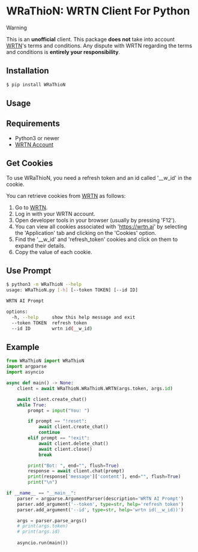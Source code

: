 # WRaThioN: WRTN Client For Python

> [!WARNING]
> This is an **unofficial** client.
> This package **does not** take into account [WRTN](https://wrtn.ai)'s terms and conditions.
> Any dispute with WRTN regarding the terms and conditions is **entirely your responsibility**.

## Installation

```bash
$ pip install WRaThioN
```

## Usage

## Requirements
- Python3 or newer
- [WRTN Account](https://wrtn.ai)

## Get Cookies

To use WRaThioN, you need a refresh token and an id called '__w_id' in the cookie.

You can retrieve cookies from [WRTN](https://wrtn.ai) as follows:
1. Go to [WRTN](https://wrtn.ai).
1. Log in with your WRTN account.
1. Open developer tools in your browser (usually by pressing 'F12').
1. You can view all cookies associated with 'https://wrtn.ai' by selecting the 'Application' tab and clicking on the 'Cookies' option.
1. Find the '__w_id' and 'refresh_token' cookies and click on them to expand their details.
1. Copy the value of each cookie.

## Use Prompt

```bash
$ python3 -m WRaThioN --help
usage: WRaThioN.py [-h] [--token TOKEN] [--id ID]

WRTN AI Prompt

options:
  -h, --help     show this help message and exit
  --token TOKEN  refresh token
  --id ID        wrtn id(__w_id)
```

## Example

```python
from WRaThioN import WRaThioN
import argparse
import asyncio

async def main() -> None:
    client = await WRaThioN.WRaThioN.WRTN(args.token, args.id)

    await client.create_chat()
    while True:
        prompt = input("You: ")

        if prompt == "!reset":
            await client.create_chat()
            continue
        elif prompt == "!exit":
            await client.delete_chat()
            await client.close()
            break

        print("Bot: ", end="", flush=True)
        response = await client.chat(prompt)
        print(response['message']['content'], end="", flush=True)
        print("\n")

if __name__ == "__main__":
    parser = argparse.ArgumentParser(description='WRTN AI Prompt')
    parser.add_argument('--token', type=str, help='refresh token')
    parser.add_argument('--id', type=str, help='wrtn id(__w_id))')

    args = parser.parse_args()
    # print(args.token)
    # print(args.id)
    
    asyncio.run(main())
```

